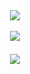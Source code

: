 <div align="center">
  <img src="https://wakatime.com/badge/user/6d995562-ddfb-4800-b420-4230e8d403c8.svg" /> <br><br>
  <img src="https://github-readme-stats.vercel.app/api/wakatime?username=meronemo&layout=compact&theme=discord_old_blurple&langs_count=6">　
  <br><br>
  <img src="https://mazassumnida.wtf/api/generate_badge?boj=csw">
</div>
